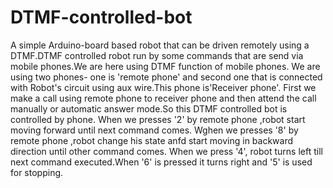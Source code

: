 # DTMF-controlled-bot
A simple Arduino-board based robot that can be driven remotely using a DTMF.DTMF controlled robot run by some commands that are  send via mobile phones.We are here using DTMF function of mobile phones.
We are using two phones- one is 'remote phone' and second one that is connected with Robot's circuit using aux wire.This phone is'Receiver phone'.
First we make a call using remote phone to receiver phone and then attend the call manually or automatic answer mode.So this DTMF controlled bot is controlled by phone.
When we presses '2' by remote phone ,robot start moving forward until next command comes.
Wghen we presses '8' by remote phone ,robot change his state anfd start moving in backward direction until other command comes.
When we press '4', robot  turns left till next command executed.When '6' is pressed it turns right and '5' is used for stopping.
